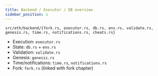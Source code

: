```yaml
---
title: Backend / Executor / DB overview
sidebar_position: 1
---
```


`src/eth/backend/{fork.rs, executor.rs, db.rs, env.rs, validate.rs, genesis.rs, time.rs, notifications.rs, cheats.rs}`
- Execution: `executor.rs`
- State: `db.rs` + `env.rs`
- Validation: `validate.rs`
- Genesis: `genesis.rs`
- Time/notifications: `time.rs`, `notifications.rs`
- Fork: `fork.rs` (linked with fork chapter)
